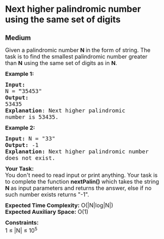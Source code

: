 # Next higher palindromic number using the same set of digits
## Medium
<div class="problems_problem_content__Xm_eO"><p><span style="font-size:18px">Given a palindromic number <strong>N</strong><strong> </strong>in<strong> </strong>the form of string. The task is to find the smallest palindromic number greater than <strong>N</strong> using the same set of digits as in <strong>N</strong>.</span></p>

<p><span style="font-size:18px"><strong>Example 1:</strong></span></p>

<pre><span style="font-size:18px"><strong>Input:</strong> 
N =<strong> "</strong>35453"
<strong>Output:</strong> 
53435
<strong>Explanation</strong>: Next higher palindromic 
number is 53435.</span>
</pre>

<p><span style="font-size:18px"><strong>Example 2:</strong></span></p>

<pre><strong><span style="font-size:18px">Input: </span></strong><span style="font-size:18px">N = "33"
<strong>Output: </strong>-1
<strong>Explanation: </strong>Next higher palindromic number 
does not exist.</span></pre>

<p><span style="font-size:18px"><strong>Your Task:&nbsp;&nbsp;</strong><br>
You don't need to read input or print anything. Your task is to complete the function&nbsp;<strong>nextPalin()</strong>&nbsp;which takes the string <strong>N&nbsp;</strong>as input parameters&nbsp;and returns the answer, else if no such number exists returns "-1".</span></p>

<p><span style="font-size:18px"><strong>Expected Time Complexity:</strong>&nbsp;O(|N|log|N|)<br>
<strong>Expected Auxiliary Space:</strong>&nbsp;O(1)</span></p>

<p><span style="font-size:18px"><strong>Constraints:</strong><br>
1 ≤ |N| ≤ 10<sup>5</sup></span></p>
</div>